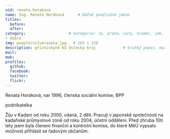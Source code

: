 ```yaml
---
uid: renata.horakova
name: Ing. Renata Horáková  	# běžně používáné jméno
titles:
  before:
  after:
category:                 	# kategorie: rp, praha, vary, hradec, jmk, senat
- dobro
img: people/siluetazena.jpg   # 165 x 220
description: příznivkyně KS Ústecký kraj           	# kratký popis, max 160 znaků
mail: 
mob:	
profiles:
  github:
  facebook: 
  twitter: 
  flickr:
---
```


Renata Horáková, nar 1996, členska sociální komise, BPP

podnikatelka

Žiju v Kadani od roku 2000, vdaná, 2 děti.
Pracuji v japonské společnosti na kadaňské průmyslové zóně od roku 2004, účetní oddělení.
Před zhruba 10ti lety jsem byla členem finanční a kontrolní komise, do které MěÚ vypsalo možnost přihlásit se řadovým občanům.
 
